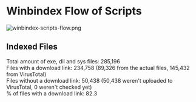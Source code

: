 # Winbindex Flow of Scripts

![winbindex-scripts-flow.png](winbindex-scripts-flow.png)

## Indexed Files

<!--FileStats-->
Total amount of exe, dll and sys files: 285,196  
Files with a download link: 234,758 (89,326 from the actual files, 145,432 from VirusTotal)  
Files without a download link: 50,438 (50,438 weren't uploaded to VirusTotal, 0 weren't checked yet)  
% of files with a download link: 82.3  
<!--/FileStats-->
